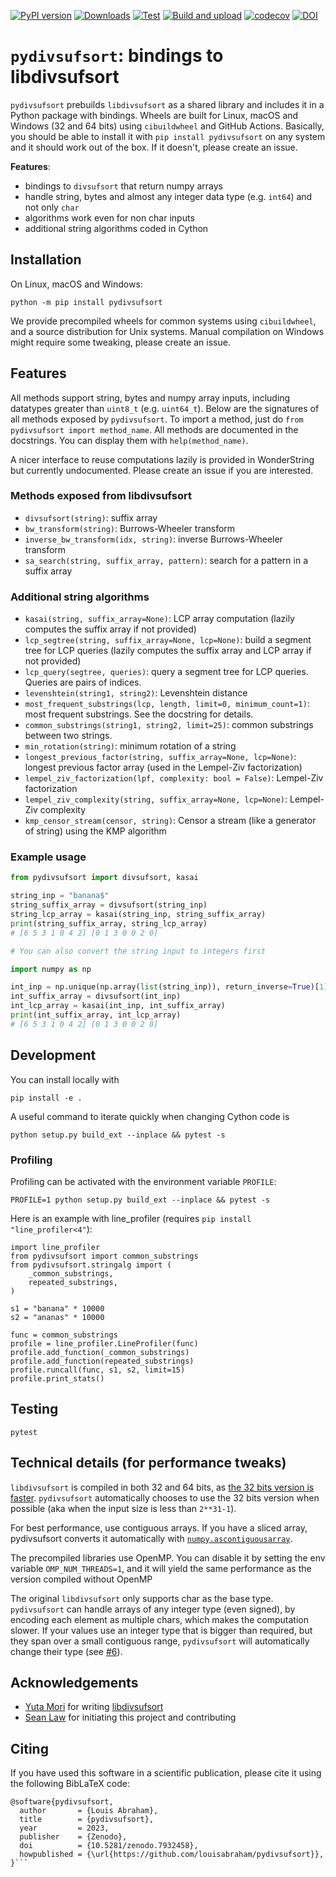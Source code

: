[![PyPI
version](https://badge.fury.io/py/pydivsufsort.svg)](https://badge.fury.io/py/pydivsufsort) [![Downloads](https://pepy.tech/badge/pydivsufsort)](https://pepy.tech/project/pydivsufsort) [![Test](https://github.com/louisabraham/pydivsufsort/actions/workflows/test.yml/badge.svg)](https://github.com/louisabraham/pydivsufsort/actions/workflows/test.yml) [![Build and upload](https://github.com/louisabraham/pydivsufsort/actions/workflows/build-and-upload.yml/badge.svg)](https://github.com/louisabraham/pydivsufsort/actions/workflows/build-and-upload.yml) [![codecov](https://codecov.io/gh/louisabraham/pydivsufsort/branch/master/graph/badge.svg?token=A1BM9U1OLV)](https://codecov.io/gh/louisabraham/pydivsufsort) [![DOI](https://zenodo.org/badge/241137939.svg)](https://zenodo.org/badge/latestdoi/241137939)

# `pydivsufsort`: bindings to libdivsufsort

`pydivsufsort` prebuilds `libdivsufsort` as a shared library and
includes it in a Python package with bindings. Wheels are built for Linux, macOS and Windows (32 and 64 bits) using `cibuildwheel` and GitHub Actions. Basically, you should be able to install it with `pip install pydivsufsort` on any system and it should work out of the box. If it doesn't, please create an issue.

**Features**:

- bindings to `divsufsort` that return numpy arrays
- handle string, bytes and almost any integer data type (e.g. `int64`) and not only `char`
- algorithms work even for non char inputs
- additional string algorithms coded in Cython

## Installation

On Linux, macOS and Windows:

```
python -m pip install pydivsufsort
```

We provide precompiled wheels for common systems using `cibuildwheel`, and a source distribution for Unix systems. Manual compilation on Windows might require some tweaking, please create an issue.

## Features

All methods support string, bytes and numpy array inputs, including datatypes greater than `uint8_t` (e.g. `uint64_t`). Below are the signatures of all methods exposed by `pydivsufsort`. To import a method, just do `from pydivsufsort import method_name`. All methods are documented in the docstrings. You can display them with `help(method_name)`.

A nicer interface to reuse computations lazily is provided in WonderString but currently undocumented. Please create an issue if you are interested.

### Methods exposed from libdivsufsort

- `divsufsort(string)`: suffix array
- `bw_transform(string)`: Burrows-Wheeler transform
- `inverse_bw_transform(idx, string)`: inverse Burrows-Wheeler transform
- `sa_search(string, suffix_array, pattern)`: search for a pattern in a suffix array


### Additional string algorithms

- `kasai(string, suffix_array=None)`: LCP array computation (lazily computes the suffix array if not provided)
- `lcp_segtree(string, suffix_array=None, lcp=None)`: build a segment tree for LCP queries (lazily computes the suffix array and LCP array if not provided)
- `lcp_query(segtree, queries)`: query a segment tree for LCP queries. Queries are pairs of indices.
- `levenshtein(string1, string2)`: Levenshtein distance
- `most_frequent_substrings(lcp, length, limit=0, minimum_count=1)`: most frequent substrings. See the docstring for details.
- `common_substrings(string1, string2, limit=25)`: common substrings between two strings.
- `min_rotation(string)`: minimum rotation of a string
- `longest_previous_factor(string, suffix_array=None, lcp=None)`: longest previous factor array (used in the Lempel-Ziv factorization)
- `lempel_ziv_factorization(lpf, complexity: bool = False)`: Lempel-Ziv factorization
- `lempel_ziv_complexity(string, suffix_array=None, lcp=None)`: Lempel-Ziv complexity
- `kmp_censor_stream(censor, string)`: Censor a stream (like a generator of string) using the KMP algorithm

### Example usage

```python
from pydivsufsort import divsufsort, kasai

string_inp = "banana$"
string_suffix_array = divsufsort(string_inp)
string_lcp_array = kasai(string_inp, string_suffix_array)
print(string_suffix_array, string_lcp_array)
# [6 5 3 1 0 4 2] [0 1 3 0 0 2 0]

# You can also convert the string input to integers first

import numpy as np

int_inp = np.unique(np.array(list(string_inp)), return_inverse=True)[1]
int_suffix_array = divsufsort(int_inp)
int_lcp_array = kasai(int_inp, int_suffix_array)
print(int_suffix_array, int_lcp_array)
# [6 5 3 1 0 4 2] [0 1 3 0 0 2 0]
```


## Development

You can install locally with

```
pip install -e .
```

A useful command to iterate quickly when changing Cython code is

```
python setup.py build_ext --inplace && pytest -s
```

### Profiling

Profiling can be activated with the environment variable `PROFILE`:

```
PROFILE=1 python setup.py build_ext --inplace && pytest -s
```

Here is an example with line_profiler (requires `pip install "line_profiler<4"`):

```
import line_profiler
from pydivsufsort import common_substrings
from pydivsufsort.stringalg import (
    _common_substrings,
    repeated_substrings,
)

s1 = "banana" * 10000
s2 = "ananas" * 10000

func = common_substrings
profile = line_profiler.LineProfiler(func)
profile.add_function(_common_substrings)
profile.add_function(repeated_substrings)
profile.runcall(func, s1, s2, limit=15)
profile.print_stats()
```

## Testing

```
pytest
```

## Technical details (for performance tweaks)

`libdivsufsort` is compiled in both 32 and 64 bits, as [the 32 bits version is faster](https://github.com/y-256/libdivsufsort/issues/21). `pydivsufsort` automatically chooses to use the 32 bits version when possible (aka when the input size is less than `2**31-1`).

For best performance, use contiguous arrays. If you have a sliced array, pydivsufsort converts it automatically with [`numpy.ascontiguousarray`](https://docs.scipy.org/doc/numpy/reference/generated/numpy.ascontiguousarray.html).

The precompiled libraries use OpenMP. You can disable it by setting the env variable `OMP_NUM_THREADS=1`, and it will yield the same performance as the version compiled without OpenMP

The original `libdivsufsort` only supports char as the base type. `pydivsufsort` can handle arrays of any integer type (even signed), by encoding each element as multiple chars, which makes the computation slower. If your values use an integer type that is bigger than required, but they span over a small contiguous range, `pydivsufsort` will automatically change their type (see [#6](https://github.com/louisabraham/pydivsufsort/issues/6)).

## Acknowledgements

- [Yuta Mori](https://github.com/y-256) for writing [libdivsufsort](https://github.com/y-256/libdivsufsort)
- [Sean Law](http://seanlaw.github.io/) for initiating this project and contributing

## Citing

If you have used this software in a scientific publication, please cite it using the following BibLaTeX code:

```
@software{pydivsufsort,
  author       = {Louis Abraham},
  title        = {pydivsufsort},
  year         = 2023,
  publisher    = {Zenodo},
  doi          = {10.5281/zenodo.7932458},
  howpublished = {\url{https://github.com/louisabraham/pydivsufsort}},
}```